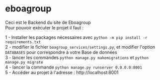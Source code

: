 # eboagroup

Ceci est le Backend du site de Eboagroup  
Pour pouvoir exécuter le projet il faut :

1 - Installer les packages nécessaires avec ``python -m pip install -r requirements.txt``  
2 - modifier le fichier ``boagroup_services/settings.py``, et modifier l'option ``DATABASES`` pour correspondre à votre Base de données  
3 - lancer les commandes ``python manage.py makemigrations`` et ``python manage.py migrate``  
4 - lancer la commande ``python manage.py runserver 0.0.0.0:8001``  
5 - Accéder au projet à l'adresse : http://localhost:8001